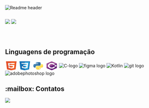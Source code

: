 <img src="https://readme-typing-svg.demolab.com?font=Fira+Code&weight=600&size=25&duration=3000&pause=503&color=7000FF&center=true&vCenter=true&random=false&width=435&lines=Ol%C3%A1+me+chamo+Gabriel.;Este+%C3%A9+meu+perfil+!" alt="Readme header">

##

<div>
  <img height="180em" src="https://github-readme-stats.vercel.app/api?username=Gsszs&theme=midnight-purple&show_icons=true&hide_border=true&count_private=true"/>
  <img height="180em" src="https://github-readme-stats.vercel.app/api/top-langs/?username=Gsszs&theme=midnight-purple&show_icons=true&hide_border=true&layout=compact"/>
</div>

##

<div style="display: inline_block"><br>
  <h2>Linguagens de programação</h2>
  <img align="center" alt="HTML" height="30" width="40" src="https://raw.githubusercontent.com/devicons/devicon/master/icons/html5/html5-original.svg">
  <img align="center" alt="CSS" height="30" width="40" src="https://raw.githubusercontent.com/devicons/devicon/master/icons/css3/css3-original.svg">
  <img align="center" alt="Python" height="30" width="40" src="https://raw.githubusercontent.com/devicons/devicon/master/icons/python/python-original.svg">
  <img align="center" alt="Csharp" height="30" width="40" src="https://raw.githubusercontent.com/devicons/devicon/master/icons/csharp/csharp-original.svg">
  <img align="center" alt="C-logo" height="30" width="40" src="https://cdn.jsdelivr.net/gh/devicons/devicon@latest/icons/c/c-original.svg">
  <img align="center" alt="figma logo" height="30" width="40" src="https://cdn.jsdelivr.net/gh/devicons/devicon/icons/figma/figma-original.svg"/>
  <img align="center" alt="Kotlin" height="30" width="40" src="https://cdn.jsdelivr.net/gh/devicons/devicon@latest/icons/kotlin/kotlin-original.svg" />
  <img align="center" alt="git logo" height="30" width="40" src="https://cdn.simpleicons.org/git/F05032"/>
  <img align="center" alt="adobephotoshop logo" height="30" width="40"src="https://skillicons.dev/icons?i=ps" height="40"/>
</div>

##

<div>
  <h2>:mailbox: Contatos</h2>
  <a href="https://www.linkedin.com/in/gabriel-selvenca-05622628b/" target="_blank"><img src="https://img.shields.io/badge/-LinkedIn-%230077B5?style=for-the-badge&logo=linkedin&logoColor=white" target="_blank"></a>
 
</div>
